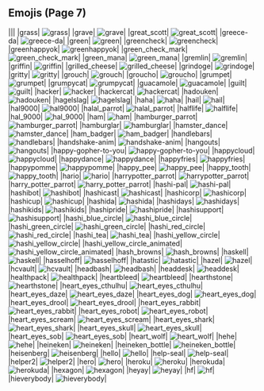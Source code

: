 
## Emojis (Page 7)
|||
|grass| ![grass](/output/grass.jpg)|
|grave| ![grave](/output/grave)|
|great_scott| ![great_scott](/output/great_scott.png)|
|greece-da| ![greece-da](/output/greece-da.png)|
|green| ![green](/output/green)|
|greencheck| ![greencheck](/output/greencheck)|
|greenhappyok| ![greenhappyok](/output/greenhappyok.gif)|
|green_check_mark| ![green_check_mark](/output/green_check_mark)|
|green_mana| ![green_mana](/output/green_mana.png)|
|gremlin| ![gremlin](/output/gremlin)|
|griffin| ![griffin](/output/griffin.png)|
|grilled_cheese| ![grilled_cheese](/output/grilled_cheese.png)|
|grindoge| ![grindoge](/output/grindoge)|
|gritty| ![gritty](/output/gritty.png)|
|grouch| ![grouch](/output/grouch.jpg)|
|groucho| ![groucho](/output/groucho.png)|
|grumpet| ![grumpet](/output/grumpet.png)|
|grumpycat| ![grumpycat](/output/grumpycat.png)|
|guacamole| ![guacamole](/output/guacamole.png)|
|guilt| ![guilt](/output/guilt.jpg)|
|hacker| ![hacker](/output/hacker.png)|
|hackercat| ![hackercat](/output/hackercat.png)|
|hadouken| ![hadouken](/output/hadouken.jpg)|
|hagelslag| ![hagelslag](/output/hagelslag.png)|
|haha| ![haha](/output/haha.png)|
|hail| ![hail](/output/hail.png)|
|hal9000| ![hal9000](/output/hal9000.png)|
|halal_parrot| ![halal_parrot](/output/halal_parrot.gif)|
|halflife| ![halflife](/output/halflife.png)|
|hal_9000| ![hal_9000](/output/hal_9000.png)|
|ham| ![ham](/output/ham.png)|
|hamburger_parrot| ![hamburger_parrot](/output/hamburger_parrot.gif)|
|hamburglar| ![hamburglar](/output/hamburglar.gif)|
|hamster_dance| ![hamster_dance](/output/hamster_dance.gif)|
|ham_badger| ![ham_badger](/output/ham_badger.png)|
|handlebars| ![handlebars](/output/handlebars.png)|
|handshake-anim| ![handshake-anim](/output/handshake-anim.gif)|
|hangouts| ![hangouts](/output/hangouts.png)|
|happy-gopher-to-you| ![happy-gopher-to-you](/output/happy-gopher-to-you.jpg)|
|happycloud| ![happycloud](/output/happycloud.png)|
|happydance| ![happydance](/output/happydance.gif)|
|happyfries| ![happyfries](/output/happyfries)|
|happypomme| ![happypomme](/output/happypomme.png)|
|happy_pee| ![happy_pee](/output/happy_pee.png)|
|happy_tooth| ![happy_tooth](/output/happy_tooth.png)|
|hario| ![hario](/output/hario.jpg)|
|harrypotter_parrot| ![harrypotter_parrot](/output/harrypotter_parrot.gif)|
|harry_potter_parrot| ![harry_potter_parrot](/output/harry_potter_parrot.gif)|
|hashi-pal| ![hashi-pal](/output/hashi-pal.png)|
|hashibot| ![hashibot](/output/hashibot.png)|
|hashicast| ![hashicast](/output/hashicast.png)|
|hashicorp| ![hashicorp](/output/hashicorp.png)|
|hashicup| ![hashicup](/output/hashicup.png)|
|hashida| ![hashida](/output/hashida.png)|
|hashidays| ![hashidays](/output/hashidays.png)|
|hashikids| ![hashikids](/output/hashikids.png)|
|hashipride| ![hashipride](/output/hashipride.png)|
|hashisupport| ![hashisupport](/output/hashisupport.png)|
|hashi_blue_circle| ![hashi_blue_circle](/output/hashi_blue_circle.png)|
|hashi_green_circle| ![hashi_green_circle](/output/hashi_green_circle.png)|
|hashi_red_circle| ![hashi_red_circle](/output/hashi_red_circle.png)|
|hashi_tea| ![hashi_tea](/output/hashi_tea.png)|
|hashi_yellow_circle| ![hashi_yellow_circle](/output/hashi_yellow_circle.png)|
|hashi_yellow_circle_animated| ![hashi_yellow_circle_animated](/output/hashi_yellow_circle_animated.gif)|
|hash_browns| ![hash_browns](/output/hash_browns.png)|
|haskell| ![haskell](/output/haskell.png)|
|hasselhoff| ![hasselhoff](/output/hasselhoff.jpg)|
|hatastic| ![hatastic](/output/hatastic.jpg)|
|hazel| ![hazel](/output/hazel.png)|
|hcvault| ![hcvault](/output/hcvault.png)|
|headbash| ![headbash](/output/headbash.gif)|
|headdesk| ![headdesk](/output/headdesk.gif)|
|healthpack| ![healthpack](/output/healthpack.png)|
|heartbleed| ![heartbleed](/output/heartbleed.png)|
|hearthstone| ![hearthstone](/output/hearthstone.png)|
|heart_eyes_cthulhu| ![heart_eyes_cthulhu](/output/heart_eyes_cthulhu.png)|
|heart_eyes_daze| ![heart_eyes_daze](/output/heart_eyes_daze.png)|
|heart_eyes_dog| ![heart_eyes_dog](/output/heart_eyes_dog.png)|
|heart_eyes_drool| ![heart_eyes_drool](/output/heart_eyes_drool.png)|
|heart_eyes_rabbit| ![heart_eyes_rabbit](/output/heart_eyes_rabbit.png)|
|heart_eyes_robot| ![heart_eyes_robot](/output/heart_eyes_robot.png)|
|heart_eyes_scream| ![heart_eyes_scream](/output/heart_eyes_scream.png)|
|heart_eyes_shark| ![heart_eyes_shark](/output/heart_eyes_shark.png)|
|heart_eyes_skull| ![heart_eyes_skull](/output/heart_eyes_skull.png)|
|heart_eyes_sob| ![heart_eyes_sob](/output/heart_eyes_sob.png)|
|heart_wolf| ![heart_wolf](/output/heart_wolf.png)|
|hehe| ![hehe](/output/hehe.png)|
|heineken| ![heineken](/output/heineken.png)|
|heineken_bottle| ![heineken_bottle](/output/heineken_bottle)|
|heisenberg| ![heisenberg](/output/heisenberg.jpg)|
|hello| ![hello](/output/hello.jpg)|
|help-seal| ![help-seal](/output/help-seal.png)|
|helper2| ![helper2](/output/helper2.png)|
|hero| ![hero](/output/hero.png)|
|heroku| ![heroku](/output/heroku.png)|
|herokuda| ![herokuda](/output/herokuda.png)|
|hexagon| ![hexagon](/output/hexagon.png)|
|heyay| ![heyay](/output/heyay.png)|
|hf| ![hf](/output/hf.gif)|
|hieverybody| ![hieverybody](/output/hieverybody.png)|